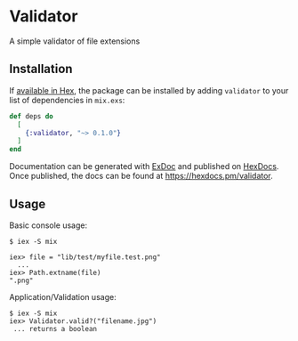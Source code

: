 # Validator

A simple validator of file extensions

## Installation

If [available in Hex](https://hex.pm/docs/publish), the package can be installed
by adding `validator` to your list of dependencies in `mix.exs`:

```elixir
def deps do
  [
    {:validator, "~> 0.1.0"}
  ]
end
```

Documentation can be generated with [ExDoc](https://github.com/elixir-lang/ex_doc)
and published on [HexDocs](https://hexdocs.pm). Once published, the docs can
be found at <https://hexdocs.pm/validator>.

## Usage

Basic console usage:
```
$ iex -S mix

iex> file = "lib/test/myfile.test.png"
  ...
iex> Path.extname(file)
".png"
```

Application/Validation usage: 
```
$ iex -S mix
iex> Validator.valid?("filename.jpg")
 ... returns a boolean
```
